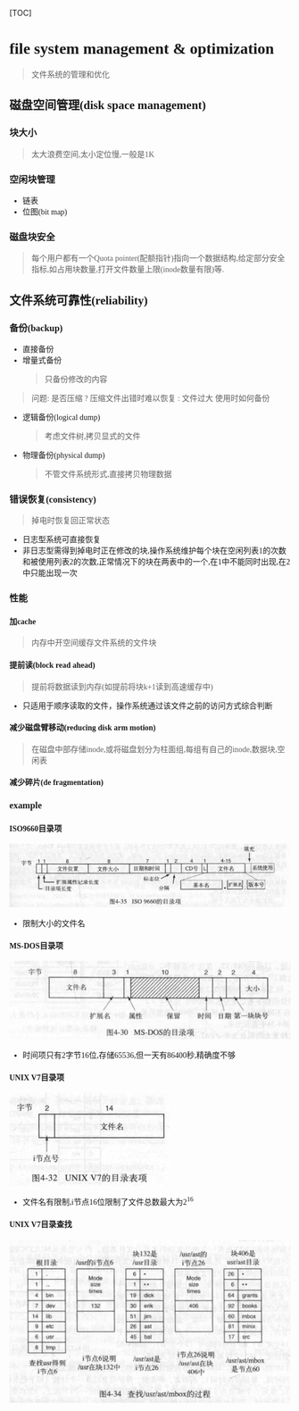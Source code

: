 [TOC]
<font face = "Consolas">

# file system management & optimization
> 文件系统的管理和优化

## 磁盘空间管理(disk space management)
### 块大小
> 太大浪费空间,太小定位慢,一般是1K
### 空闲块管理
* 链表
* 位图(bit map)
### 磁盘块安全
> 每个用户都有一个Quota pointer(配额指针)指向一个数据结构,给定部分安全指标,如占用块数量,打开文件数量上限(inode数量有限)等.

## 文件系统可靠性(reliability)
### 备份(backup)
* 直接备份
* 增量式备份
    > 只备份修改的内容
> 问题:
是否压缩 ? 压缩文件出错时难以恢复 : 文件过大
使用时如何备份

* 逻辑备份(logical dump)
    > 考虑文件树,拷贝显式的文件
* 物理备份(physical dump)
    > 不管文件系统形式,直接拷贝物理数据

### 错误恢复(consistency)
> 掉电时恢复回正常状态
* 日志型系统可直接恢复
* 非日志型需得到掉电时正在修改的块,操作系统维护每个块在空闲列表1的次数和被使用列表2的次数,正常情况下的块在两表中的一个,在1中不能同时出现,在2中只能出现一次

### 性能
#### 加cache
> 内存中开空间缓存文件系统的文件块
#### 提前读(block read ahead)
> 提前将数据读到内存(如提前将块k+1读到高速缓存中)
* 只适用于顺序读取的文件，操作系统通过该文件之前的访问方式综合判断
#### 减少磁盘臂移动(reducing disk arm motion)
>在磁盘中部存储inode,或将磁盘划分为柱面组,每组有自己的inode,数据块,空闲表
#### 减少碎片(de fragmentation)

### example
#### ISO9660目录项
![1.1ISO9660目录项](./pics/9/1.1ISO9660目录项.png)
* 限制大小的文件名

#### MS-DOS目录项
![1.2MS-DOS目录项](./pics/9/1.2MS-DOS目录项.png)
* 时间项只有2字节16位,存储65536,但一天有86400秒,精确度不够

#### UNIX V7目录项
![1.3UNIX-V7目录项](./pics/9/1.3UNIX-V7目录项.png)
* 文件名有限制,i节点16位限制了文件总数最大为$2^{16}$

#### UNIX V7目录查找
![1.4UNIX-V7目录查找](./pics/9/1.4UNIX-V7目录查找.png)